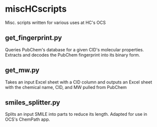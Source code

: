 # miscHCscripts
Misc. scripts written for various uses at HC's OCS

## get_fingerprint.py
Queries PubChem's database for a given CID's molecular properties. Extracts and decodes the PubChem fingerprint into its binary form.

## get_mw.py
Takes an input Excel sheet with a CID column and outputs an Excel sheet with the chemical name, CID, and MW pulled from PubChem

## smiles_splitter.py
Splits an input SMILE into parts to reduce its length. Adapted for use in OCS's ChemPath app.
